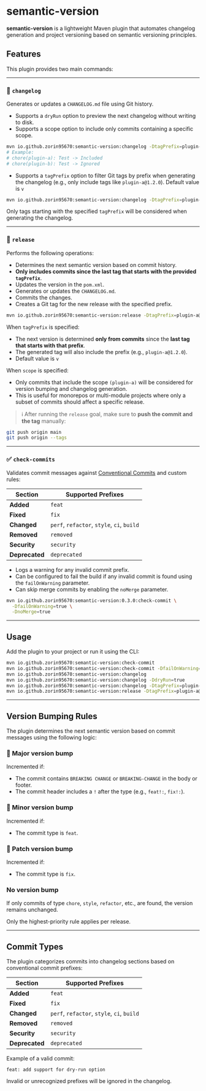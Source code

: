 # semantic-version

**semantic-version** is a lightweight Maven plugin that automates changelog generation and project versioning based on
semantic versioning principles.

## Features

This plugin provides two main commands:

---

### 🔧 `changelog`

Generates or updates a `CHANGELOG.md` file using Git history.

* Supports a `dryRun` option to preview the next changelog without writing to disk.
* Supports a scope option to include only commits containing a specific scope.

```bash
mvn io.github.zorin95670:semantic-version:changelog -DtagPrefix=plugin-a@ -Dscope=plugin-a
# Example: 
# chore(plugin-a): Test -> Included
# chore(plugin-b): Test -> Ignored
```

* Supports a `tagPrefix` option to filter Git tags by prefix when generating the changelog (e.g., only include tags like `plugin-a@1.2.0`). Default value is `v`


```bash
mvn io.github.zorin95670:semantic-version:changelog -DtagPrefix=plugin-a@
```

Only tags starting with the specified `tagPrefix` will be considered when generating the changelog.

---

### 🚀 `release`

Performs the following operations:

* Determines the next semantic version based on commit history.
* **Only includes commits since the last tag that starts with the provided `tagPrefix`**.
* Updates the version in the `pom.xml`.
* Generates or updates the `CHANGELOG.md`.
* Commits the changes.
* Creates a Git tag for the new release with the specified prefix.

```bash
mvn io.github.zorin95670:semantic-version:release -DtagPrefix=plugin-a@ -Dscope=plugin-a
```

When `tagPrefix` is specified:

* The next version is determined **only from commits** since the **last tag that starts with that prefix**.
* The generated tag will also include the prefix (e.g., `plugin-a@1.2.0`).
* Default value is `v` 

When `scope` is specified:

* Only commits that include the scope `(plugin-a)` will be considered for version bumping and changelog generation.
* This is useful for monorepos or multi-module projects where only a subset of commits should affect a specific release.

> ℹ️ After running the `release` goal, make sure to **push the commit and the tag** manually:

```bash
git push origin main
git push origin --tags
```

---

### ✅ `check-commits`

Validates commit messages against [Conventional Commits](https://www.conventionalcommits.org/) and custom rules:

| Section        | Supported Prefixes                         |
| -------------- | ------------------------------------------ |
| **Added**      | `feat`                                     |
| **Fixed**      | `fix`                                      |
| **Changed**    | `perf`, `refactor`, `style`, `ci`, `build` |
| **Removed**    | `removed`                                  |
| **Security**   | `security`                                 |
| **Deprecated** | `deprecated`                               |

* Logs a warning for any invalid commit prefix.
* Can be configured to fail the build if any invalid commit is found using the `failOnWarning` parameter.
* Can skip merge commits by enabling the `noMerge` parameter.

```bash
mvn io.github.zorin95670:semantic-version:0.3.0:check-commit \
  -DfailOnWarning=true \
  -DnoMerge=true
```

---

## Usage

Add the plugin to your project or run it using the CLI:

```bash
mvn io.github.zorin95670:semantic-version:check-commit
mvn io.github.zorin95670:semantic-version:check-commit -DfailOnWarning=true
mvn io.github.zorin95670:semantic-version:changelog
mvn io.github.zorin95670:semantic-version:changelog -DdryRun=true
mvn io.github.zorin95670:semantic-version:changelog -DtagPrefix=plugin-a@
mvn io.github.zorin95670:semantic-version:release -DtagPrefix=plugin-a@
```

---

## Version Bumping Rules

The plugin determines the next semantic version based on commit messages using the following logic:

### 🔼 Major version bump

Incremented if:

* The commit contains `BREAKING CHANGE` or `BREAKING-CHANGE` in the body or footer.
* The commit header includes a `!` after the type (e.g., `feat!:`, `fix!:`).

### 🔼 Minor version bump

Incremented if:

* The commit type is `feat`.

### 🔼 Patch version bump

Incremented if:

* The commit type is `fix`.

### No version bump

If only commits of type `chore`, `style`, `refactor`, etc., are found, the version remains unchanged.

Only the highest-priority rule applies per release.

---

## Commit Types

The plugin categorizes commits into changelog sections based on conventional commit prefixes:

| Section        | Supported Prefixes                         |
| -------------- | ------------------------------------------ |
| **Added**      | `feat`                                     |
| **Fixed**      | `fix`                                      |
| **Changed**    | `perf`, `refactor`, `style`, `ci`, `build` |
| **Removed**    | `removed`                                  |
| **Security**   | `security`                                 |
| **Deprecated** | `deprecated`                               |

Example of a valid commit:

```text
feat: add support for dry-run option
```

Invalid or unrecognized prefixes will be ignored in the changelog.
